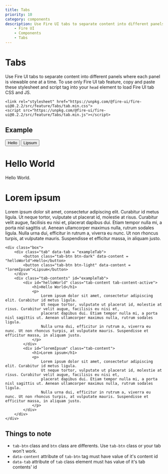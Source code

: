 ```yaml
---
title: Tabs
priority: 10
category: components
description: Use Fire UI tabs to separate content into different panels where each pane is viewable one at a time.
    - Fire UI
    - Components
    - Tabs
---
```

# Tabs
Use Fire UI tabs to separate content into different panels where each panel is viewable one at a time. To use only Fire UI tab feature, copy and paste these stylesheet and script tag into your `head` element to load Fire UI tab CSS and JS.
```
<link rel="stylesheet" href="https://unpkg.com/@fire-ui/fire-ui@0.2.2/src/feature/Tabs/tab.min.css">
<script src="https://unpkg.com/@fire-ui/fire-ui@0.2.2/src/feature/Tabs/tab.min.js"></script>
```
<div class="division">

## Example
<div class="box">
    <div class="tab" data-tab = "exampleTab">
        <button class="tab-btn btn-dark" data-content = "helloWorld">Hello</button>
        <button class="tab-btn btn-light" data-content = "loremIpsum">Lipsum</button>
    </div>
    <div class="tab-contents" id="exampleTab">
        <div id="helloWorld" class="tab-content tab-content-active">
            <h1>Hello World</h1>
            <p>
                Hello World. 
            </p>
        </div>
        <div id="loremIpsum" class="tab-content">
            <h1>Lorem ipsum</h1>
            <p>
                Lorem ipsum dolor sit amet, consectetur adipiscing elit. Curabitur id metus ligula. 
                Ut neque tortor, vulputate ut placerat id, molestie at risus. Curabitur velit augue, facilisis eu nisi et, 
                placerat dapibus dui. Etiam tempor nulla mi, a porta nisl sagittis ut. Aenean ullamcorper maximus nulla, rutrum sodales ligula. 
                Nulla urna dui, efficitur in rutrum a, viverra eu nunc. Ut non rhoncus turpis, at vulputate mauris. Suspendisse et efficitur massa, in aliquam justo.
            </p>
        </div>
    </div>
</div>

```
<div class="box">
    <div class="tab" data-tab = "exampleTab">
        <button class="tab-btn btn-dark" data-content = "helloWorld">Hello</button>
        <button class="tab-btn btn-light" data-content = "loremIpsum">Lipsum</button>
    </div>
    <div class="tab-contents" id="exampleTab">
        <div id="helloWorld" class="tab-content tab-content-active">
            <h1>Hello World</h1>
            <p>
                Lorem ipsum dolor sit amet, consectetur adipiscing elit. Curabitur id metus ligula. 
                Ut neque tortor, vulputate ut placerat id, molestie at risus. Curabitur velit augue, facilisis eu nisi et, 
                placerat dapibus dui. Etiam tempor nulla mi, a porta nisl sagittis ut. Aenean ullamcorper maximus nulla, rutrum sodales ligula. 
                Nulla urna dui, efficitur in rutrum a, viverra eu nunc. Ut non rhoncus turpis, at vulputate mauris. Suspendisse et efficitur massa, in aliquam justo.
            </p>
        </div>
        <div id="loremIpsum" class="tab-content">
            <h1>Lorem ipsum</h1>
            <p>
                Lorem ipsum dolor sit amet, consectetur adipiscing elit. Curabitur id metus ligula. 
                Ut neque tortor, vulputate ut placerat id, molestie at risus. Curabitur velit augue, facilisis eu nisi et, 
                placerat dapibus dui. Etiam tempor nulla mi, a porta nisl sagittis ut. Aenean ullamcorper maximus nulla, rutrum sodales ligula. 
                Nulla urna dui, efficitur in rutrum a, viverra eu nunc. Ut non rhoncus turpis, at vulputate mauris. Suspendisse et efficitur massa, in aliquam justo.
            </p>
        </div>
    </div>
</div>
```

</div>
<div class="division">

## Things to note
- `tab-btn` class and `btn` class are differents. Use `tab-btn` class or your tab won't work.
- `data-content` attribute of `tab-btn` tag must have value of it's content id
- `data-tab` attribute of `tab` class element must has value of it's tab contents' id

</div>
